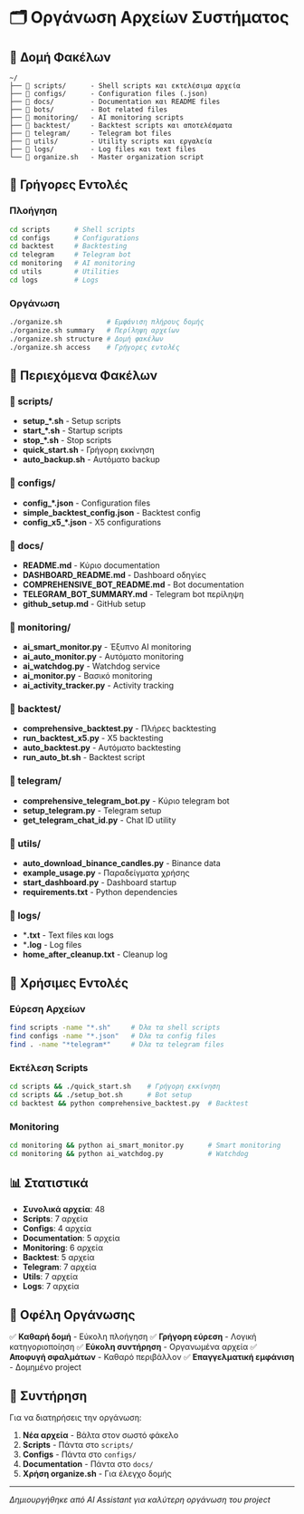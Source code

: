 # 🗂️ Οργάνωση Αρχείων Συστήματος

## 📁 Δομή Φακέλων

```
~/
├── 📁 scripts/      - Shell scripts και εκτελέσιμα αρχεία
├── 📁 configs/      - Configuration files (.json)
├── 📁 docs/         - Documentation και README files
├── 📁 bots/         - Bot related files
├── 📁 monitoring/   - AI monitoring scripts
├── 📁 backtest/     - Backtest scripts και αποτελέσματα
├── 📁 telegram/     - Telegram bot files
├── 📁 utils/        - Utility scripts και εργαλεία
├── 📁 logs/         - Log files και text files
└── 📄 organize.sh   - Master organization script
```

## 🚀 Γρήγορες Εντολές

### Πλοήγηση
```bash
cd scripts      # Shell scripts
cd configs      # Configurations
cd backtest     # Backtesting
cd telegram     # Telegram bot
cd monitoring   # AI monitoring
cd utils        # Utilities
cd logs         # Logs
```

### Οργάνωση
```bash
./organize.sh           # Εμφάνιση πλήρους δομής
./organize.sh summary   # Περίληψη αρχείων
./organize.sh structure # Δομή φακέλων
./organize.sh access    # Γρήγορες εντολές
```

## 📂 Περιεχόμενα Φακέλων

### 📁 scripts/
- **setup_*.sh** - Setup scripts
- **start_*.sh** - Startup scripts
- **stop_*.sh** - Stop scripts
- **quick_start.sh** - Γρήγορη εκκίνηση
- **auto_backup.sh** - Αυτόματο backup

### 📁 configs/
- **config_*.json** - Configuration files
- **simple_backtest_config.json** - Backtest config
- **config_x5_*.json** - X5 configurations

### 📁 docs/
- **README.md** - Κύριο documentation
- **DASHBOARD_README.md** - Dashboard οδηγίες
- **COMPREHENSIVE_BOT_README.md** - Bot documentation
- **TELEGRAM_BOT_SUMMARY.md** - Telegram bot περίληψη
- **github_setup.md** - GitHub setup

### 📁 monitoring/
- **ai_smart_monitor.py** - Έξυπνο AI monitoring
- **ai_auto_monitor.py** - Αυτόματο monitoring
- **ai_watchdog.py** - Watchdog service
- **ai_monitor.py** - Βασικό monitoring
- **ai_activity_tracker.py** - Activity tracking

### 📁 backtest/
- **comprehensive_backtest.py** - Πλήρες backtesting
- **run_backtest_x5.py** - X5 backtesting
- **auto_backtest.py** - Αυτόματο backtesting
- **run_auto_bt.sh** - Backtest script

### 📁 telegram/
- **comprehensive_telegram_bot.py** - Κύριο telegram bot
- **setup_telegram.py** - Telegram setup
- **get_telegram_chat_id.py** - Chat ID utility

### 📁 utils/
- **auto_download_binance_candles.py** - Binance data
- **example_usage.py** - Παραδείγματα χρήσης
- **start_dashboard.py** - Dashboard startup
- **requirements.txt** - Python dependencies

### 📁 logs/
- ***.txt** - Text files και logs
- ***.log** - Log files
- **home_after_cleanup.txt** - Cleanup log

## 🔧 Χρήσιμες Εντολές

### Εύρεση Αρχείων
```bash
find scripts -name "*.sh"     # Όλα τα shell scripts
find configs -name "*.json"   # Όλα τα config files
find . -name "*telegram*"     # Όλα τα telegram files
```

### Εκτέλεση Scripts
```bash
cd scripts && ./quick_start.sh    # Γρήγορη εκκίνηση
cd scripts && ./setup_bot.sh      # Bot setup
cd backtest && python comprehensive_backtest.py  # Backtest
```

### Monitoring
```bash
cd monitoring && python ai_smart_monitor.py      # Smart monitoring
cd monitoring && python ai_watchdog.py           # Watchdog
```

## 📊 Στατιστικά

- **Συνολικά αρχεία**: 48
- **Scripts**: 7 αρχεία
- **Configs**: 4 αρχεία
- **Documentation**: 5 αρχεία
- **Monitoring**: 6 αρχεία
- **Backtest**: 5 αρχεία
- **Telegram**: 7 αρχεία
- **Utils**: 7 αρχεία
- **Logs**: 7 αρχεία

## 🎯 Οφέλη Οργάνωσης

✅ **Καθαρή δομή** - Εύκολη πλοήγηση
✅ **Γρήγορη εύρεση** - Λογική κατηγοριοποίηση
✅ **Εύκολη συντήρηση** - Οργανωμένα αρχεία
✅ **Αποφυγή σφαλμάτων** - Καθαρό περιβάλλον
✅ **Επαγγελματική εμφάνιση** - Δομημένο project

## 🔄 Συντήρηση

Για να διατηρήσεις την οργάνωση:

1. **Νέα αρχεία** - Βάλτα στον σωστό φάκελο
2. **Scripts** - Πάντα στο `scripts/`
3. **Configs** - Πάντα στο `configs/`
4. **Documentation** - Πάντα στο `docs/`
5. **Χρήση organize.sh** - Για έλεγχο δομής

---
*Δημιουργήθηκε από AI Assistant για καλύτερη οργάνωση του project*